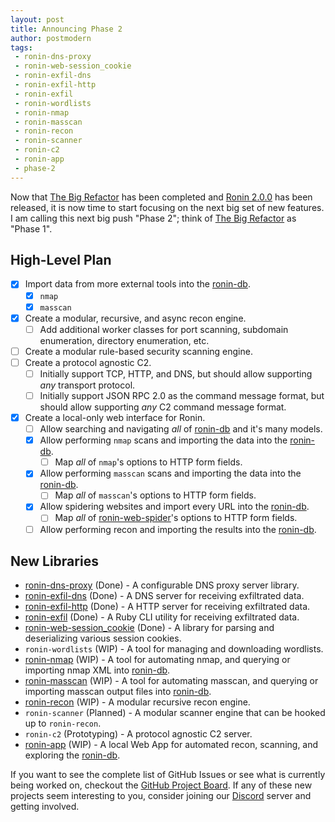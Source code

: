 ```yaml
---
layout: post
title: Announcing Phase 2
author: postmodern
tags:
 - ronin-dns-proxy
 - ronin-web-session_cookie
 - ronin-exfil-dns
 - ronin-exfil-http
 - ronin-exfil
 - ronin-wordlists
 - ronin-nmap
 - ronin-masscan
 - ronin-recon
 - ronin-scanner
 - ronin-c2
 - ronin-app
 - phase-2
---
```


Now that [The Big Refactor] has been completed and [Ronin 2.0.0] has been
released, it is now time to start focusing on the next big set of new features.
I am calling this next big push "Phase 2"; think of [The Big Refactor] as
"Phase 1".

[The Big Refactor]: /blog/2022/01/29/announcing-the-big-refactor.html
[Ronin 2.0.0]: /blog/2023/02/01/ronin-2-0-0-finally-released.html

## High-Level Plan

* [x] Import data from more external tools into the [ronin-db].
  * [x] `nmap`
  * [x] `masscan`
* [x] Create a modular, recursive, and async recon engine.
  * [ ] Add additional worker classes for port scanning, subdomain enumeration,
        directory enumeration, etc.
* [ ] Create a modular rule-based security scanning engine.
* [ ] Create a protocol agnostic C2.
  * [ ] Initially support TCP, HTTP, and DNS, but should allow supporting *any*
        transport protocol.
  * [ ] Initially support JSON RPC 2.0 as the command message format, but should
        allow supporting *any* C2 command message format.
* [x] Create a local-only web interface for Ronin.
  * [ ] Allow searching and navigating *all* of [ronin-db] and it's many models.
  * [x] Allow performing `nmap` scans and importing the data into the
        [ronin-db].
    * [ ] Map *all* of `nmap`'s options to HTTP form fields.
  * [x] Allow performing `masscan` scans and importing the data into the
        [ronin-db].
    * [ ] Map *all* of `masscan`'s options to HTTP form fields.
  * [x] Allow spidering websites and import every URL into the [ronin-db].
    * [ ] Map *all* of [ronin-web-spider]'s options to HTTP form fields.
  * [ ] Allow performing recon and importing the results into the [ronin-db].

## New Libraries

* [ronin-dns-proxy] (Done) - A configurable DNS proxy server library.
* [ronin-exfil-dns] (Done) - A DNS server for receiving exfiltrated data.
* [ronin-exfil-http] (Done) - A HTTP server for receiving exfiltrated data.
* [ronin-exfil] (Done) - A Ruby CLI utility for receiving exfiltrated data.
* [ronin-web-session_cookie] (Done) - A library for parsing and deserializing
  various session cookies.
* `ronin-wordlists` (WIP) - A tool for managing and downloading wordlists.
* [ronin-nmap] (WIP) - A tool for automating nmap, and querying or importing nmap XML into [ronin-db].
* [ronin-masscan] (WIP) - A tool for automating masscan, and querying or importing masscan output files into [ronin-db].
* [ronin-recon] (WIP) - A modular recursive recon engine.
* `ronin-scanner` (Planned) - A modular scanner engine that can be hooked up to `ronin-recon`.
* `ronin-c2` (Prototyping) - A protocol agnostic C2 server.
* [ronin-app] (WIP) - A local Web App for automated recon, scanning, and exploring the [ronin-db].

If you want to see the complete list of GitHub Issues or see what is currently
being worked on, checkout the [GitHub Project Board][Phase-2]. If any of these
new projects seem interesting to you, consider joining our [Discord] server and
getting involved.

[Phase-2]: https://github.com/orgs/ronin-rb/projects/9
[Discord]: https://discord.gg/6WAb3PsVX9

[ronin-db]: https://github.com/ronin-rb/ronin-db#readme
[ronin-dns-proxy]: https://github.com/ronin-rb/ronin-dns-proxy#readme
[ronin-exfil-dns]: https://github.com/ronin-rb/ronin-exfil-dns#readme
[ronin-exfil-http]: https://github.com/ronin-rb/ronin-exfil-http#readme
[ronin-exfil]: https://github.com/ronin-rb/ronin-exfil#readme
[ronin-web-session_cookie]: https://github.com/ronin-rb/ronin-web-session_cookie#readme
[ronin-web-spider]: https://github.com/ronin-rb/ronin-web-spider#readme
[ronin-nmap]: https://github.com/ronin-rb/ronin-nmap#readme
[ronin-masscan]: https://github.com/ronin-rb/ronin-masscan#readme
[ronin-recon]: https://github.com/ronin-rb/ronin-recon#readme
[ronin-app]: https://github.com/ronin-rb/ronin-app#readme
